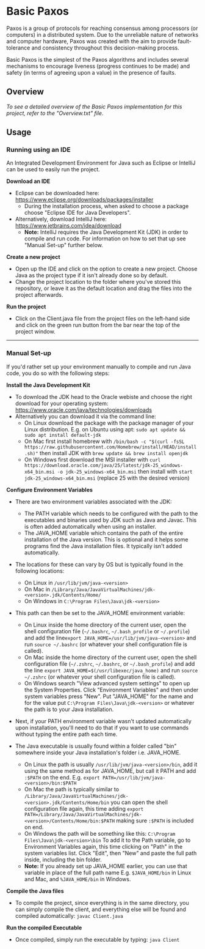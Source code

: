 # Basic Paxos
Paxos is a group of protocols for reaching consensus among processors (or computers) in a distributed system. 
Due to the unreliable nature of networks and computer hardware, Paxos was created with the aim to provide fault-tolerance and consistency throughout this decision-making process.

Basic Paxos is the simplest of the Paxos algorithms and includes several mechanisms to encourage liveness (progress continues to be made) and safety (in terms of agreeing upon a value) in the presence of faults.

## Overview
_To see a detailed overview of the Basic Paxos implementation for this project, refer to the "Overview.txt" file._

## Usage

### Running using an IDE
An Integrated Development Environment for Java such as Eclipse or IntelliJ can be used to easily run the project.

**Download an IDE**
- Eclipse can be downloaded here: https://www.eclipse.org/downloads/packages/installer
  - During the installation process, when asked to choose a package choose "Eclipse IDE for Java Developers".
- Alternatively, download IntelliJ here: https://www.jetbrains.com/idea/download
  - **Note:** IntelliJ requires the Java Development Kit (JDK) in order to compile and run code. For information on how to set that up see "Manual Set-up" further below.

**Create a new project**
- Open up the IDE and click on the option to create a new project. Choose Java as the project type if it isn't already done so by default.
- Change the project location to the folder where you've stored this repository, or leave it as the default location and drag the files into the project afterwards.

**Run the project**
- Click on the Client.java file from the project files on the left-hand side and click on the green run button from the bar near the top of the project window.
---------------------------------------------------------------------------------------------------------------------------------------

### Manual Set-up
If you'd rather set up your environment manually to compile and run Java code, you do so with the following steps:

**Install the Java Development Kit**
- To download the JDK head to the Oracle webiste and choose the right download for your operating system: https://www.oracle.com/java/technologies/downloads
- Alternatively you can download it via the command line:
  - On Linux download the package with the package manager of your Linux distribution. E.g. on Ubuntu using apt: `sudo apt update && sudo apt install default-jdk`
  - On Mac first install homebrew with `/bin/bash -c "$(curl -fsSL https://raw.githubusercontent.com/Homebrew/install/HEAD/install.sh)"` then install JDK with `brew update && brew install openjdk`
  - On Windows first download the MSI installer with `curl https://download.oracle.com/java/25/latest/jdk-25_windows-x64_bin.msi -o jdk-25_windows-x64_bin.msi` then install with `start jdk-25_windows-x64_bin.msi` (replace 25 with the desired version)

**Configure Environment Variables**

- There are two environment variables associated with the JDK:
  - The PATH variable which needs to be configured with the path to the executables and binaries used by JDK such as Java and Javac. This is often added automatically when using an installer.
  - The JAVA_HOME variable which contains the path of the entire installation of the Java version. This is optional and it helps some programs find the Java installation files. It typically isn't added automatically.

- The locations for these can vary by OS but is typically found in the following locations:
  - On Linux in `/usr/lib/jvm/java-<version>`
  - On Mac in `/Library/Java/JavaVirtualMachines/jdk-<version>.jdk/Contents/Home/`
  - On Windows in `C:\Program Files\Java\jdk-<version>`

- This path can then be set to the JAVA_HOME environment variable:
  - On Linux inside the home directory of the current user, open the shell configuration file (`~/.bashrc`, `~/.bash_profile` or `~/.profile`) and add the line`export JAVA_HOME=/usr/lib/jvm/java-<version>` and run `source ~/.bashrc` (or whatever your shell configuration file is called).
  - On Mac inside the home directory of the current user, open the shell configuration file (`~/.zshrc`, `~/.bashrc`, or `~/.bash_profile`) and add the line `export JAVA_HOME=$(/usr/libexec/java_home)` and run `source ~/.zshrc` (or whatever your shell configuration file is called).
  - On Windows search "View advanced system settings" to open up the System Properties. Click "Environment Variables" and then under system variables press "New". Put "JAVA_HOME" for the name and for the value put `C:\Program Files\Java\jdk-<version>` or whatever the path is to your Java installation.

- Next, if your PATH environment variable wasn't updated automatically upon installation, you'll need to do that if you want to use commands without typing the entire path each time.
- The Java executable is usually found within a folder called "bin" somewhere inside your Java installation's folder i.e. JAVA_HOME.
  - On Linux the path is usually `/usr/lib/jvm/java-<version>/bin`, add it using the same method as for JAVA_HOME, but call it PATH and add `:$PATH` on the end. E.g. `export PATH=/usr/lib/jvm/java-<version>/bin:$PATH`
  - On Mac the path is typically similar to `/Library/Java/JavaVirtualMachines/jdk-<version>.jdk/Contents/Home/bin` you can open the shell configuration file again, this time adding `export PATH=/Library/Java/JavaVirtualMachines/jdk-<version>/Contents/Home/bin:$PATH` making sure `:$PATH` is included on end.
  - On Windows the path will be something like this: `C:\Program Files\Java\jdk-<version>\bin` To add it to the Path variable, go to Environment Variables again, this time clicking on "Path" in the system variables list. Click "Edit", then "New" and paste the full path inside, including the bin folder.
  - **Note:** If you already set up JAVA_HOME earlier, you can use that variable in place of the full path name E.g. `$JAVA_HOME/bin` in Linux and Mac, and `%JAVA_HOME/bin` in Windows.

**Compile the Java files**
- To compile the project, since everything is in the same directory, you can simply compile the client, and everything else will be found and compiled automatically: `javac Client.java`

**Run the compiled Executable**
- Once compiled, simply run the executable by typing: `java Client`

